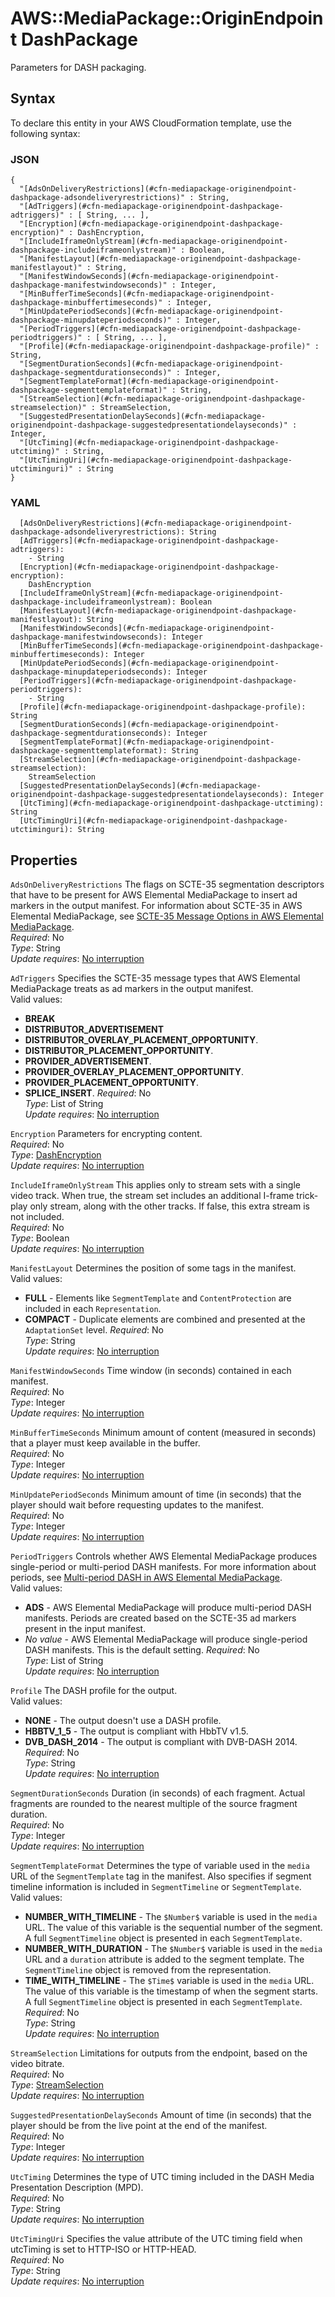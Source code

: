 # AWS::MediaPackage::OriginEndpoint DashPackage<a name="aws-properties-mediapackage-originendpoint-dashpackage"></a>

Parameters for DASH packaging\.

## Syntax<a name="aws-properties-mediapackage-originendpoint-dashpackage-syntax"></a>

To declare this entity in your AWS CloudFormation template, use the following syntax:

### JSON<a name="aws-properties-mediapackage-originendpoint-dashpackage-syntax.json"></a>

```
{
  "[AdsOnDeliveryRestrictions](#cfn-mediapackage-originendpoint-dashpackage-adsondeliveryrestrictions)" : String,
  "[AdTriggers](#cfn-mediapackage-originendpoint-dashpackage-adtriggers)" : [ String, ... ],
  "[Encryption](#cfn-mediapackage-originendpoint-dashpackage-encryption)" : DashEncryption,
  "[IncludeIframeOnlyStream](#cfn-mediapackage-originendpoint-dashpackage-includeiframeonlystream)" : Boolean,
  "[ManifestLayout](#cfn-mediapackage-originendpoint-dashpackage-manifestlayout)" : String,
  "[ManifestWindowSeconds](#cfn-mediapackage-originendpoint-dashpackage-manifestwindowseconds)" : Integer,
  "[MinBufferTimeSeconds](#cfn-mediapackage-originendpoint-dashpackage-minbuffertimeseconds)" : Integer,
  "[MinUpdatePeriodSeconds](#cfn-mediapackage-originendpoint-dashpackage-minupdateperiodseconds)" : Integer,
  "[PeriodTriggers](#cfn-mediapackage-originendpoint-dashpackage-periodtriggers)" : [ String, ... ],
  "[Profile](#cfn-mediapackage-originendpoint-dashpackage-profile)" : String,
  "[SegmentDurationSeconds](#cfn-mediapackage-originendpoint-dashpackage-segmentdurationseconds)" : Integer,
  "[SegmentTemplateFormat](#cfn-mediapackage-originendpoint-dashpackage-segmenttemplateformat)" : String,
  "[StreamSelection](#cfn-mediapackage-originendpoint-dashpackage-streamselection)" : StreamSelection,
  "[SuggestedPresentationDelaySeconds](#cfn-mediapackage-originendpoint-dashpackage-suggestedpresentationdelayseconds)" : Integer,
  "[UtcTiming](#cfn-mediapackage-originendpoint-dashpackage-utctiming)" : String,
  "[UtcTimingUri](#cfn-mediapackage-originendpoint-dashpackage-utctiminguri)" : String
}
```

### YAML<a name="aws-properties-mediapackage-originendpoint-dashpackage-syntax.yaml"></a>

```
  [AdsOnDeliveryRestrictions](#cfn-mediapackage-originendpoint-dashpackage-adsondeliveryrestrictions): String
  [AdTriggers](#cfn-mediapackage-originendpoint-dashpackage-adtriggers):
    - String
  [Encryption](#cfn-mediapackage-originendpoint-dashpackage-encryption):
    DashEncryption
  [IncludeIframeOnlyStream](#cfn-mediapackage-originendpoint-dashpackage-includeiframeonlystream): Boolean
  [ManifestLayout](#cfn-mediapackage-originendpoint-dashpackage-manifestlayout): String
  [ManifestWindowSeconds](#cfn-mediapackage-originendpoint-dashpackage-manifestwindowseconds): Integer
  [MinBufferTimeSeconds](#cfn-mediapackage-originendpoint-dashpackage-minbuffertimeseconds): Integer
  [MinUpdatePeriodSeconds](#cfn-mediapackage-originendpoint-dashpackage-minupdateperiodseconds): Integer
  [PeriodTriggers](#cfn-mediapackage-originendpoint-dashpackage-periodtriggers):
    - String
  [Profile](#cfn-mediapackage-originendpoint-dashpackage-profile): String
  [SegmentDurationSeconds](#cfn-mediapackage-originendpoint-dashpackage-segmentdurationseconds): Integer
  [SegmentTemplateFormat](#cfn-mediapackage-originendpoint-dashpackage-segmenttemplateformat): String
  [StreamSelection](#cfn-mediapackage-originendpoint-dashpackage-streamselection):
    StreamSelection
  [SuggestedPresentationDelaySeconds](#cfn-mediapackage-originendpoint-dashpackage-suggestedpresentationdelayseconds): Integer
  [UtcTiming](#cfn-mediapackage-originendpoint-dashpackage-utctiming): String
  [UtcTimingUri](#cfn-mediapackage-originendpoint-dashpackage-utctiminguri): String
```

## Properties<a name="aws-properties-mediapackage-originendpoint-dashpackage-properties"></a>

`AdsOnDeliveryRestrictions` <a name="cfn-mediapackage-originendpoint-dashpackage-adsondeliveryrestrictions"></a>
The flags on SCTE\-35 segmentation descriptors that have to be present for AWS Elemental MediaPackage to insert ad markers in the output manifest\. For information about SCTE\-35 in AWS Elemental MediaPackage, see [SCTE\-35 Message Options in AWS Elemental MediaPackage](https://docs.aws.amazon.com/mediapackage/latest/ug/scte.html)\.  
_Required_: No  
_Type_: String  
_Update requires_: [No interruption](https://docs.aws.amazon.com/AWSCloudFormation/latest/UserGuide/using-cfn-updating-stacks-update-behaviors.html#update-no-interrupt)

`AdTriggers` <a name="cfn-mediapackage-originendpoint-dashpackage-adtriggers"></a>
Specifies the SCTE\-35 message types that AWS Elemental MediaPackage treats as ad markers in the output manifest\.  
Valid values:

- **BREAK**
- **DISTRIBUTOR_ADVERTISEMENT**
- **DISTRIBUTOR_OVERLAY_PLACEMENT_OPPORTUNITY**\.
- **DISTRIBUTOR_PLACEMENT_OPPORTUNITY**\.
- **PROVIDER_ADVERTISEMENT**\.
- **PROVIDER_OVERLAY_PLACEMENT_OPPORTUNITY**\.
- **PROVIDER_PLACEMENT_OPPORTUNITY**\.
- **SPLICE_INSERT**\.
  _Required_: No  
  _Type_: List of String  
  _Update requires_: [No interruption](https://docs.aws.amazon.com/AWSCloudFormation/latest/UserGuide/using-cfn-updating-stacks-update-behaviors.html#update-no-interrupt)

`Encryption` <a name="cfn-mediapackage-originendpoint-dashpackage-encryption"></a>
Parameters for encrypting content\.  
_Required_: No  
_Type_: [DashEncryption](aws-properties-mediapackage-originendpoint-dashencryption.md)  
_Update requires_: [No interruption](https://docs.aws.amazon.com/AWSCloudFormation/latest/UserGuide/using-cfn-updating-stacks-update-behaviors.html#update-no-interrupt)

`IncludeIframeOnlyStream` <a name="cfn-mediapackage-originendpoint-dashpackage-includeiframeonlystream"></a>
This applies only to stream sets with a single video track\. When true, the stream set includes an additional I\-frame trick\-play only stream, along with the other tracks\. If false, this extra stream is not included\.  
_Required_: No  
_Type_: Boolean  
_Update requires_: [No interruption](https://docs.aws.amazon.com/AWSCloudFormation/latest/UserGuide/using-cfn-updating-stacks-update-behaviors.html#update-no-interrupt)

`ManifestLayout` <a name="cfn-mediapackage-originendpoint-dashpackage-manifestlayout"></a>
Determines the position of some tags in the manifest\.  
Valid values:

- **FULL** \- Elements like `SegmentTemplate` and `ContentProtection` are included in each `Representation`\.
- **COMPACT** \- Duplicate elements are combined and presented at the `AdaptationSet` level\.
  _Required_: No  
  _Type_: String  
  _Update requires_: [No interruption](https://docs.aws.amazon.com/AWSCloudFormation/latest/UserGuide/using-cfn-updating-stacks-update-behaviors.html#update-no-interrupt)

`ManifestWindowSeconds` <a name="cfn-mediapackage-originendpoint-dashpackage-manifestwindowseconds"></a>
Time window \(in seconds\) contained in each manifest\.  
_Required_: No  
_Type_: Integer  
_Update requires_: [No interruption](https://docs.aws.amazon.com/AWSCloudFormation/latest/UserGuide/using-cfn-updating-stacks-update-behaviors.html#update-no-interrupt)

`MinBufferTimeSeconds` <a name="cfn-mediapackage-originendpoint-dashpackage-minbuffertimeseconds"></a>
Minimum amount of content \(measured in seconds\) that a player must keep available in the buffer\.  
_Required_: No  
_Type_: Integer  
_Update requires_: [No interruption](https://docs.aws.amazon.com/AWSCloudFormation/latest/UserGuide/using-cfn-updating-stacks-update-behaviors.html#update-no-interrupt)

`MinUpdatePeriodSeconds` <a name="cfn-mediapackage-originendpoint-dashpackage-minupdateperiodseconds"></a>
Minimum amount of time \(in seconds\) that the player should wait before requesting updates to the manifest\.  
_Required_: No  
_Type_: Integer  
_Update requires_: [No interruption](https://docs.aws.amazon.com/AWSCloudFormation/latest/UserGuide/using-cfn-updating-stacks-update-behaviors.html#update-no-interrupt)

`PeriodTriggers` <a name="cfn-mediapackage-originendpoint-dashpackage-periodtriggers"></a>
Controls whether AWS Elemental MediaPackage produces single\-period or multi\-period DASH manifests\. For more information about periods, see [Multi\-period DASH in AWS Elemental MediaPackage](https://docs.aws.amazon.com/mediapackage/latest/ug/multi-period.html)\.  
Valid values:

- **ADS** \- AWS Elemental MediaPackage will produce multi\-period DASH manifests\. Periods are created based on the SCTE\-35 ad markers present in the input manifest\.
- _No value_ \- AWS Elemental MediaPackage will produce single\-period DASH manifests\. This is the default setting\.
  _Required_: No  
  _Type_: List of String  
  _Update requires_: [No interruption](https://docs.aws.amazon.com/AWSCloudFormation/latest/UserGuide/using-cfn-updating-stacks-update-behaviors.html#update-no-interrupt)

`Profile` <a name="cfn-mediapackage-originendpoint-dashpackage-profile"></a>
The DASH profile for the output\.  
Valid values:

- **NONE** \- The output doesn't use a DASH profile\.
- **HBBTV_1_5** \- The output is compliant with HbbTV v1\.5\.
- **DVB_DASH_2014** \- The output is compliant with DVB\-DASH 2014\.
  _Required_: No  
  _Type_: String  
  _Update requires_: [No interruption](https://docs.aws.amazon.com/AWSCloudFormation/latest/UserGuide/using-cfn-updating-stacks-update-behaviors.html#update-no-interrupt)

`SegmentDurationSeconds` <a name="cfn-mediapackage-originendpoint-dashpackage-segmentdurationseconds"></a>
Duration \(in seconds\) of each fragment\. Actual fragments are rounded to the nearest multiple of the source fragment duration\.  
_Required_: No  
_Type_: Integer  
_Update requires_: [No interruption](https://docs.aws.amazon.com/AWSCloudFormation/latest/UserGuide/using-cfn-updating-stacks-update-behaviors.html#update-no-interrupt)

`SegmentTemplateFormat` <a name="cfn-mediapackage-originendpoint-dashpackage-segmenttemplateformat"></a>
Determines the type of variable used in the `media` URL of the `SegmentTemplate` tag in the manifest\. Also specifies if segment timeline information is included in `SegmentTimeline` or `SegmentTemplate`\.  
Valid values:

- **NUMBER_WITH_TIMELINE** \- The `$Number$` variable is used in the `media` URL\. The value of this variable is the sequential number of the segment\. A full `SegmentTimeline` object is presented in each `SegmentTemplate`\.
- **NUMBER_WITH_DURATION** \- The `$Number$` variable is used in the `media` URL and a `duration` attribute is added to the segment template\. The `SegmentTimeline` object is removed from the representation\.
- **TIME_WITH_TIMELINE** \- The `$Time$` variable is used in the `media` URL\. The value of this variable is the timestamp of when the segment starts\. A full `SegmentTimeline` object is presented in each `SegmentTemplate`\.
  _Required_: No  
  _Type_: String  
  _Update requires_: [No interruption](https://docs.aws.amazon.com/AWSCloudFormation/latest/UserGuide/using-cfn-updating-stacks-update-behaviors.html#update-no-interrupt)

`StreamSelection` <a name="cfn-mediapackage-originendpoint-dashpackage-streamselection"></a>
Limitations for outputs from the endpoint, based on the video bitrate\.  
_Required_: No  
_Type_: [StreamSelection](aws-properties-mediapackage-originendpoint-streamselection.md)  
_Update requires_: [No interruption](https://docs.aws.amazon.com/AWSCloudFormation/latest/UserGuide/using-cfn-updating-stacks-update-behaviors.html#update-no-interrupt)

`SuggestedPresentationDelaySeconds` <a name="cfn-mediapackage-originendpoint-dashpackage-suggestedpresentationdelayseconds"></a>
Amount of time \(in seconds\) that the player should be from the live point at the end of the manifest\.  
_Required_: No  
_Type_: Integer  
_Update requires_: [No interruption](https://docs.aws.amazon.com/AWSCloudFormation/latest/UserGuide/using-cfn-updating-stacks-update-behaviors.html#update-no-interrupt)

`UtcTiming` <a name="cfn-mediapackage-originendpoint-dashpackage-utctiming"></a>
Determines the type of UTC timing included in the DASH Media Presentation Description \(MPD\)\.  
_Required_: No  
_Type_: String  
_Update requires_: [No interruption](https://docs.aws.amazon.com/AWSCloudFormation/latest/UserGuide/using-cfn-updating-stacks-update-behaviors.html#update-no-interrupt)

`UtcTimingUri` <a name="cfn-mediapackage-originendpoint-dashpackage-utctiminguri"></a>
Specifies the value attribute of the UTC timing field when utcTiming is set to HTTP\-ISO or HTTP\-HEAD\.  
_Required_: No  
_Type_: String  
_Update requires_: [No interruption](https://docs.aws.amazon.com/AWSCloudFormation/latest/UserGuide/using-cfn-updating-stacks-update-behaviors.html#update-no-interrupt)
